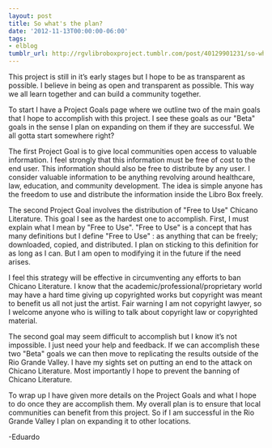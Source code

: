 ```yaml
---
layout: post
title: So what's the plan?
date: '2012-11-13T00:00:00-06:00'
tags:
- elblog
tumblr_url: http://rgvlibroboxproject.tumblr.com/post/40129901231/so-whats-the-plan
---
```

This project is still in it’s early stages but I hope to be as transparent as possible. I believe in being as open and transparent as possible. This way we all learn together and can build a community together.

To start I have a  Project Goals  page where we outline two of the main goals that I hope to accomplish with this project. I see these goals as our "Beta" goals in the sense I plan on expanding on them if they are successful. We all gotta start somewhere right?

The first Project Goal is to give local communities open access to valuable information. I feel strongly that this information must be free of cost to the end user. This information should also be free to distribute by any user. I consider valuable information to be anything revolving around healthcare, law, education, and community development. The idea is simple anyone has the freedom to use and distribute the information inside the Libro Box freely.

The second Project Goal involves the distribution of "Free to Use" Chicano Literature. This goal I see as the hardest one to accomplish. First, I must explain what I mean by "Free to Use". "Free to Use" is a concept that has many definitions but I define "Free to Use" : as anything that can be freely; downloaded, copied, and distributed. I plan on sticking to this definition for as long as I can. But I am open to modifying it in the future if the need arises.

I feel this strategy will be effective in circumventing any efforts to ban Chicano Literature. I know that the academic/professional/proprietary world may have a hard time giving up copyrighted works but copyright was meant to benefit us all not just the artist. Fair warning I am not copyright lawyer, so I welcome anyone who is willing to talk about copyright law or copyrighted material.

The second goal may seem difficult to accomplish but I know it’s not impossible. I just need your help and feedback. If we can accomplish these two "Beta" goals we can then move to replicating the results outside of the Rio Grande Valley. I have my sights set on putting an end to the attack on Chicano Literature. Most importantly I hope to prevent the banning of Chicano Literature.

To wrap up I have given more details on the Project Goals and what I hope to do once they are accomplish them. My overall plan is to ensure that local communities can benefit from this project. So if I am successful in the Rio Grande Valley I plan on expanding it to other locations.

-Eduardo
